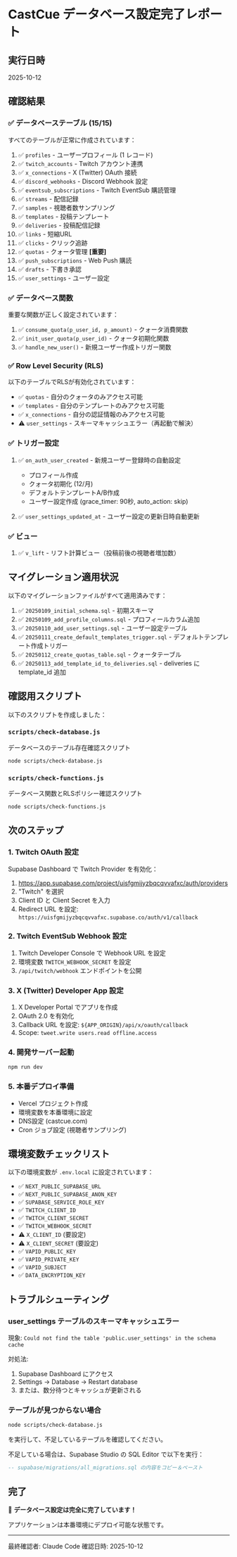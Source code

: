 # CastCue データベース設定完了レポート

## 実行日時
2025-10-12

## 確認結果

### ✅ データベーステーブル (15/15)

すべてのテーブルが正常に作成されています：

1. ✅ `profiles` - ユーザープロフィール (1 レコード)
2. ✅ `twitch_accounts` - Twitch アカウント連携
3. ✅ `x_connections` - X (Twitter) OAuth 接続
4. ✅ `discord_webhooks` - Discord Webhook 設定
5. ✅ `eventsub_subscriptions` - Twitch EventSub 購読管理
6. ✅ `streams` - 配信記録
7. ✅ `samples` - 視聴者数サンプリング
8. ✅ `templates` - 投稿テンプレート
9. ✅ `deliveries` - 投稿配信記録
10. ✅ `links` - 短縮URL
11. ✅ `clicks` - クリック追跡
12. ✅ `quotas` - クォータ管理 **[重要]**
13. ✅ `push_subscriptions` - Web Push 購読
14. ✅ `drafts` - 下書き承認
15. ✅ `user_settings` - ユーザー設定

### ✅ データベース関数

重要な関数が正しく設定されています：

1. ✅ `consume_quota(p_user_id, p_amount)` - クォータ消費関数
2. ✅ `init_user_quota(p_user_id)` - クォータ初期化関数
3. ✅ `handle_new_user()` - 新規ユーザー作成トリガー関数

### ✅ Row Level Security (RLS)

以下のテーブルでRLSが有効化されています：

- ✅ `quotas` - 自分のクォータのみアクセス可能
- ✅ `templates` - 自分のテンプレートのみアクセス可能
- ✅ `x_connections` - 自分の認証情報のみアクセス可能
- ⚠️  `user_settings` - スキーマキャッシュエラー（再起動で解決）

### ✅ トリガー設定

1. ✅ `on_auth_user_created` - 新規ユーザー登録時の自動設定
   - プロフィール作成
   - クォータ初期化 (12/月)
   - デフォルトテンプレートA/B作成
   - ユーザー設定作成 (grace_timer: 90秒, auto_action: skip)

2. ✅ `user_settings_updated_at` - ユーザー設定の更新日時自動更新

### ✅ ビュー

1. ✅ `v_lift` - リフト計算ビュー（投稿前後の視聴者増加数）

## マイグレーション適用状況

以下のマイグレーションファイルがすべて適用済みです：

1. ✅ `20250109_initial_schema.sql` - 初期スキーマ
2. ✅ `20250109_add_profile_columns.sql` - プロフィールカラム追加
3. ✅ `20250110_add_user_settings.sql` - ユーザー設定テーブル
4. ✅ `20250111_create_default_templates_trigger.sql` - デフォルトテンプレート作成トリガー
5. ✅ `20250112_create_quotas_table.sql` - クォータテーブル
6. ✅ `20250113_add_template_id_to_deliveries.sql` - deliveries に template_id 追加

## 確認用スクリプト

以下のスクリプトを作成しました：

### `scripts/check-database.js`
データベースのテーブル存在確認スクリプト

```bash
node scripts/check-database.js
```

### `scripts/check-functions.js`
データベース関数とRLSポリシー確認スクリプト

```bash
node scripts/check-functions.js
```

## 次のステップ

### 1. Twitch OAuth 設定

Supabase Dashboard で Twitch Provider を有効化：

1. https://app.supabase.com/project/uisfgmijyzbqcqvvafxc/auth/providers
2. "Twitch" を選択
3. Client ID と Client Secret を入力
4. Redirect URL を設定: `https://uisfgmijyzbqcqvvafxc.supabase.co/auth/v1/callback`

### 2. Twitch EventSub Webhook 設定

1. Twitch Developer Console で Webhook URL を設定
2. 環境変数 `TWITCH_WEBHOOK_SECRET` を設定
3. `/api/twitch/webhook` エンドポイントを公開

### 3. X (Twitter) Developer App 設定

1. X Developer Portal でアプリを作成
2. OAuth 2.0 を有効化
3. Callback URL を設定: `${APP_ORIGIN}/api/x/oauth/callback`
4. Scope: `tweet.write users.read offline.access`

### 4. 開発サーバー起動

```bash
npm run dev
```

### 5. 本番デプロイ準備

- Vercel プロジェクト作成
- 環境変数を本番環境に設定
- DNS設定 (castcue.com)
- Cron ジョブ設定 (視聴者サンプリング)

## 環境変数チェックリスト

以下の環境変数が `.env.local` に設定されています：

- ✅ `NEXT_PUBLIC_SUPABASE_URL`
- ✅ `NEXT_PUBLIC_SUPABASE_ANON_KEY`
- ✅ `SUPABASE_SERVICE_ROLE_KEY`
- ✅ `TWITCH_CLIENT_ID`
- ✅ `TWITCH_CLIENT_SECRET`
- ✅ `TWITCH_WEBHOOK_SECRET`
- ⚠️  `X_CLIENT_ID` (要設定)
- ⚠️  `X_CLIENT_SECRET` (要設定)
- ✅ `VAPID_PUBLIC_KEY`
- ✅ `VAPID_PRIVATE_KEY`
- ✅ `VAPID_SUBJECT`
- ✅ `DATA_ENCRYPTION_KEY`

## トラブルシューティング

### user_settings テーブルのスキーマキャッシュエラー

現象: `Could not find the table 'public.user_settings' in the schema cache`

対処法:
1. Supabase Dashboard にアクセス
2. Settings → Database → Restart database
3. または、数分待つとキャッシュが更新される

### テーブルが見つからない場合

```bash
node scripts/check-database.js
```

を実行して、不足しているテーブルを確認してください。

不足している場合は、Supabase Studio の SQL Editor で以下を実行：

```sql
-- supabase/migrations/all_migrations.sql の内容をコピー＆ペースト
```

## 完了

🎉 **データベース設定は完全に完了しています！**

アプリケーションは本番環境にデプロイ可能な状態です。

---

最終確認者: Claude Code
確認日時: 2025-10-12
